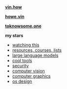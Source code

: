 **[vin.how](https://vin.how)**

**[howe.vin](https://howe.vin)**

**[toknowsome.one](https://toknowsome.one)**

**my stars**

- [watching this](https://github.com/stars/vinhowe/lists/watching-this)
- [resources, courses, lists](https://github.com/stars/vinhowe/lists/resources-courses-lists)
- [large language models](https://github.com/stars/vinhowe/lists/large-language-models)
- [cool tools](https://github.com/stars/vinhowe/lists/cool-tools)
- [security](https://github.com/stars/vinhowe/lists/security)
- [computer vision](https://github.com/stars/vinhowe/lists/computer-vision)
- [computer graphics](https://github.com/stars/vinhowe/lists/computer-graphics)
- [os design](https://github.com/stars/vinhowe/lists/os-design)
